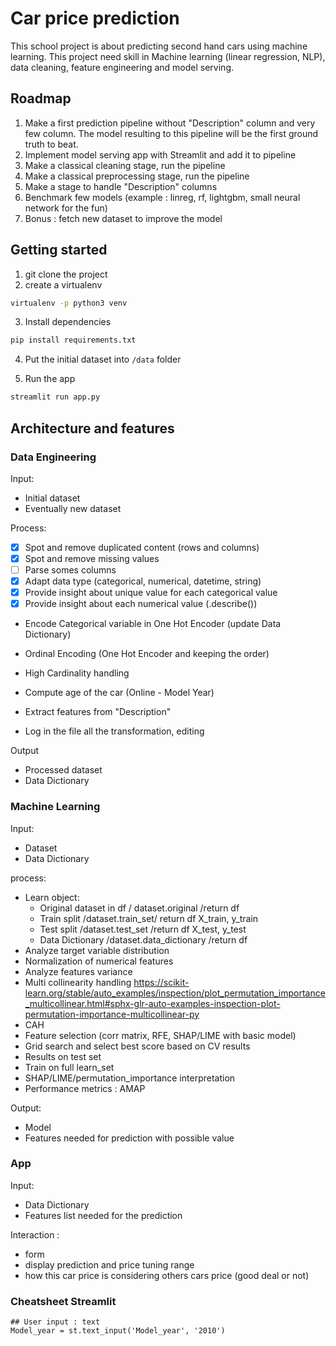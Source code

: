 # Car price prediction

This school project is about predicting second hand cars using machine learning.
This project need skill in Machine learning (linear regression, NLP), data cleaning, feature engineering and model serving.

## Roadmap
1. Make a first prediction pipeline without "Description" column and very few column. The model resulting to this pipeline will be the first ground truth to beat.
2. Implement model serving app with Streamlit and add it to pipeline
2. Make a classical cleaning stage, run the pipeline
3. Make a classical preprocessing stage, run the pipeline
4. Make a stage to handle "Description" columns
4. Benchmark few models (example : linreg, rf, lightgbm, small neural network for the fun)
5. Bonus : fetch new dataset to improve the model

## Getting started

1. git clone the project
2. create a virtualenv
```bash
virtualenv -p python3 venv
```
3. Install dependencies
```bash
pip install requirements.txt
```
4. Put the initial dataset into `/data` folder

5. Run the app
```bash
streamlit run app.py
```

## Architecture and features

### Data Engineering
Input:
- Initial dataset
- Eventually new  dataset 

Process:
- [X] Spot and remove duplicated content (rows and columns) 
- [X] Spot and remove missing values
- [ ] Parse somes columns
- [X] Adapt data type (categorical, numerical, datetime, string)
- [X] Provide insight about unique value for each categorical value
- [X] Provide insight about each numerical value (.describe())
- Encode Categorical variable in One Hot Encoder (update Data Dictionary)
- Ordinal Encoding (One Hot Encoder and keeping the order)
- High Cardinality handling
- Compute age of the car (Online - Model Year)

- Extract features from "Description"
- Log in the file all the transformation, editing

Output
- Processed dataset
- Data Dictionary

### Machine Learning
Input:
- Dataset
- Data Dictionary

process:
- Learn object: 
    - Original dataset in df / dataset.original /return df
    - Train split /dataset.train_set/ return df X_train, y_train
    - Test split /dataset.test_set /return df X_test, y_test
    - Data Dictionary /dataset.data_dictionary /return df
- Analyze target variable distribution
- Normalization of numerical features
- Analyze features variance
- Multi collinearity handling https://scikit-learn.org/stable/auto_examples/inspection/plot_permutation_importance_multicollinear.html#sphx-glr-auto-examples-inspection-plot-permutation-importance-multicollinear-py
- CAH
- Feature selection (corr matrix, RFE, SHAP/LIME with basic model)
- Grid search and select best score based on CV results
- Results on test set
- Train on full learn_set
- SHAP/LIME/permutation_importance interpretation
- Performance metrics : AMAP

Output:
- Model 
- Features needed for prediction with possible value

### App

Input:
- Data Dictionary
- Features list needed for the prediction

Interaction :
- form
- display prediction and price tuning range
- how this car price is considering others cars price (good deal or not)

### Cheatsheet Streamlit

```python3
## User input : text
Model_year = st.text_input('Model_year', '2010')
```

